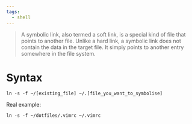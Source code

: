 ```yaml
---
tags:
  - shell
---
```


> A symbolic link, also termed a soft link, is a special kind of file that
> points to another file. Unlike a hard link, a symbolic link does not contain
> the data in the target file. It simply points to another entry somewhere in
> the file system.

# Syntax

```
ln -s -f ~/[existing_file] ~/.[file_you_want_to_symbolise]
```

Real example:

```
ln -s -f ~/dotfiles/.vimrc ~/.vimrc
```
